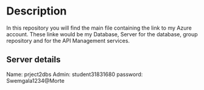 # Description
In this repository you will find the main file containing the link to my Azure account. These linke would be my Database, Server for the database, group repository and for the API Management services.

## Server details
Name: prject2dbs
Admin: student31831680
password: Swemgala1234@Morte
